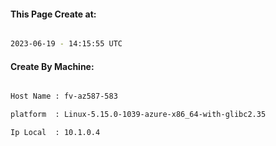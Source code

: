 
   
#### This Page Create at:

```bash

2023-06-19 - 14:15:55 UTC

```

#### Create By Machine:

```bash

Host Name : fv-az587-583

platform  : Linux-5.15.0-1039-azure-x86_64-with-glibc2.35

Ip Local  : 10.1.0.4

```

